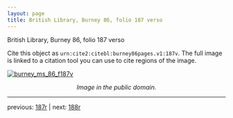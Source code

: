 ```yaml
---
layout: page
title: British Library, Burney 86, folio 187 verso
---
```


British Library, Burney 86, folio 187 verso

Cite this object as `urn:cite2:citebl:burney86pages.v1:187v`.  The full image is linked to a citation tool you can use to cite regions of the image.

[![burney_ms_86_f187v](http://www.homermultitext.org/iipsrv?IIIF=/project/homer/pyramidal/deepzoom/citebl/burney86imgs/v1/burney_ms_86_f187v.tif/full/800,/0/default.jpg)](http://www.homermultitext.org/ict2/?urn=urn:cite2:citebl:burney86imgs.v1:burney_ms_86_f187v) 

<p style="text-align: center; font-style: italic;">Image in the public domain.</p>

---

previous: [187r](../187r/) | next: [188r](../188r/)